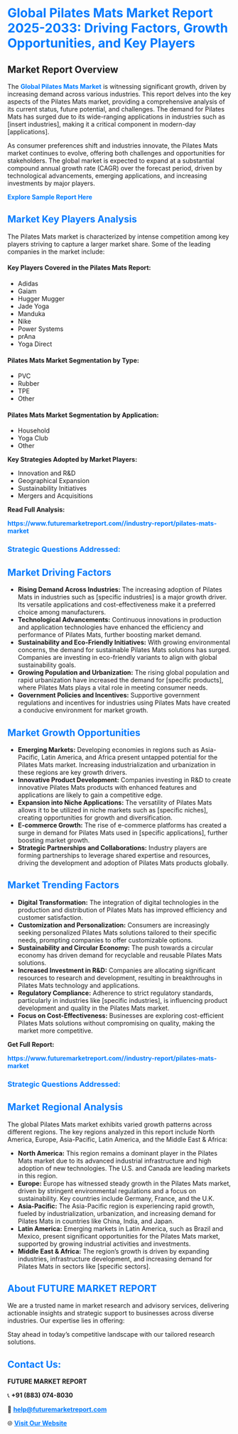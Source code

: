 <h1 style="color: #007BFF;">Global Pilates Mats Market Report 2025-2033: Driving Factors, Growth Opportunities, and Key Players</h1>

<section id="overview">
<h2>Market Report Overview</h2>
<p>The <a href="https://www.futuremarketreport.com//industry-report/pilates-mats-market" style="color: #007BFF; text-decoration: none;"><strong>Global Pilates Mats Market</strong></a> is witnessing significant growth, driven by increasing demand across various industries. This report delves into the key aspects of the Pilates Mats market, providing a comprehensive analysis of its current status, future potential, and challenges. The demand for Pilates Mats has surged due to its wide-ranging applications in industries such as [insert industries], making it a critical component in modern-day [applications].</p>
<p>As consumer preferences shift and industries innovate, the Pilates Mats market continues to evolve, offering both challenges and opportunities for stakeholders. The global market is expected to expand at a substantial compound annual growth rate (CAGR) over the forecast period, driven by technological advancements, emerging applications, and increasing investments by major players.</p>
</section>

<section id="overview">
<p><a href="https://www.futuremarketreport.com//request-sample/reportId=92070" style="color: #007BFF; text-decoration: none;"><strong>Explore Sample Report Here</strong></a></p>
</section>

<section id="key-players">
<h2 style="color: #007BFF;">Market Key Players Analysis</h2>
<p>The Pilates Mats market is characterized by intense competition among key players striving to capture a larger market share. Some of the leading companies in the market include:</p>
<h4>Key Players Covered in the Pilates Mats Report:</h4>
<ul><li>Adidas</li><li>Gaiam</li><li>Hugger Mugger</li><li>Jade Yoga</li><li>Manduka</li><li>Nike</li><li>Power Systems</li><li>prAna</li><li>Yoga Direct</li></ul>
<h4>Pilates Mats Market Segmentation by Type:</h4>
<ul><li>PVC</li><li>Rubber</li><li>TPE</li><li>Other</li></ul>

<h4>Pilates Mats Market Segmentation by Application:</h4>
<ul><li>Household</li><li>Yoga Club</li><li>Other</li></ul>
<p><strong>Key Strategies Adopted by Market Players:</strong></p>
<ul>
<li>Innovation and R&D</li>
<li>Geographical Expansion</li>
<li>Sustainability Initiatives</li>
<li>Mergers and Acquisitions</li>
</ul>
</section>

<section>
<p><strong>Read Full Analysis: </strong></p><a href="https://www.futuremarketreport.com//industry-report/pilates-mats-market" style="color: #007BFF; text-decoration: none;"><strong>https://www.futuremarketreport.com//industry-report/pilates-mats-market</strong></a>
<h3 style="color: #007BFF;">Strategic Questions Addressed:</h3>
</section>

<section id="driving-factors">
<h2 style="color: #007BFF;">Market Driving Factors</h2>
<ul>
<li><strong>Rising Demand Across Industries:</strong> The increasing adoption of Pilates Mats in industries such as [specific industries] is a major growth driver. Its versatile applications and cost-effectiveness make it a preferred choice among manufacturers.</li>
<li><strong>Technological Advancements:</strong> Continuous innovations in production and application technologies have enhanced the efficiency and performance of Pilates Mats, further boosting market demand.</li>
<li><strong>Sustainability and Eco-Friendly Initiatives:</strong> With growing environmental concerns, the demand for sustainable Pilates Mats solutions has surged. Companies are investing in eco-friendly variants to align with global sustainability goals.</li>
<li><strong>Growing Population and Urbanization:</strong> The rising global population and rapid urbanization have increased the demand for [specific products], where Pilates Mats plays a vital role in meeting consumer needs.</li>
<li><strong>Government Policies and Incentives:</strong> Supportive government regulations and incentives for industries using Pilates Mats have created a conducive environment for market growth.</li>
</ul>
</section>

<section id="growth-opportunities">
<h2 style="color: #007BFF;">Market Growth Opportunities</h2>
<ul>
<li><strong>Emerging Markets:</strong> Developing economies in regions such as Asia-Pacific, Latin America, and Africa present untapped potential for the Pilates Mats market. Increasing industrialization and urbanization in these regions are key growth drivers.</li>
<li><strong>Innovative Product Development:</strong> Companies investing in R&D to create innovative Pilates Mats products with enhanced features and applications are likely to gain a competitive edge.</li>
<li><strong>Expansion into Niche Applications:</strong> The versatility of Pilates Mats allows it to be utilized in niche markets such as [specific niches], creating opportunities for growth and diversification.</li>
<li><strong>E-commerce Growth:</strong> The rise of e-commerce platforms has created a surge in demand for Pilates Mats used in [specific applications], further boosting market growth.</li>
<li><strong>Strategic Partnerships and Collaborations:</strong> Industry players are forming partnerships to leverage shared expertise and resources, driving the development and adoption of Pilates Mats products globally.</li>
</ul>
</section>

<section id="trending-factors">
<h2 style="color: #007BFF;">Market Trending Factors</h2>
<ul>
<li><strong>Digital Transformation:</strong> The integration of digital technologies in the production and distribution of Pilates Mats has improved efficiency and customer satisfaction.</li>
<li><strong>Customization and Personalization:</strong> Consumers are increasingly seeking personalized Pilates Mats solutions tailored to their specific needs, prompting companies to offer customizable options.</li>
<li><strong>Sustainability and Circular Economy:</strong> The push towards a circular economy has driven demand for recyclable and reusable Pilates Mats solutions.</li>
<li><strong>Increased Investment in R&D:</strong> Companies are allocating significant resources to research and development, resulting in breakthroughs in Pilates Mats technology and applications.</li>
<li><strong>Regulatory Compliance:</strong> Adherence to strict regulatory standards, particularly in industries like [specific industries], is influencing product development and quality in the Pilates Mats market.</li>
<li><strong>Focus on Cost-Effectiveness:</strong> Businesses are exploring cost-efficient Pilates Mats solutions without compromising on quality, making the market more competitive.</li>
</ul>
</section>

<section>
<p><strong>Get Full Report: </strong></p><a href="https://www.futuremarketreport.com//industry-report/pilates-mats-market" style="color: #007BFF; text-decoration: none;"><strong>https://www.futuremarketreport.com//industry-report/pilates-mats-market</strong></a>
<h3 style="color: #007BFF;">Strategic Questions Addressed:</h3>
</section>


<section id="regional-analysis">
<h2 style="color: #007BFF;">Market Regional Analysis</h2>
<p>The global Pilates Mats market exhibits varied growth patterns across different regions. The key regions analyzed in this report include North America, Europe, Asia-Pacific, Latin America, and the Middle East & Africa:</p>
<ul>
<li><strong>North America:</strong> This region remains a dominant player in the Pilates Mats market due to its advanced industrial infrastructure and high adoption of new technologies. The U.S. and Canada are leading markets in this region.</li>
<li><strong>Europe:</strong> Europe has witnessed steady growth in the Pilates Mats market, driven by stringent environmental regulations and a focus on sustainability. Key countries include Germany, France, and the U.K.</li>
<li><strong>Asia-Pacific:</strong> The Asia-Pacific region is experiencing rapid growth, fueled by industrialization, urbanization, and increasing demand for Pilates Mats in countries like China, India, and Japan.</li>
<li><strong>Latin America:</strong> Emerging markets in Latin America, such as Brazil and Mexico, present significant opportunities for the Pilates Mats market, supported by growing industrial activities and investments.</li>
<li><strong>Middle East & Africa:</strong> The region’s growth is driven by expanding industries, infrastructure development, and increasing demand for Pilates Mats in sectors like [specific sectors].</li>
</ul>
</section>

<footer>
<h2 style="color: #007BFF;">About FUTURE MARKET REPORT</h2>
<p>We are a trusted name in market research and advisory services, delivering actionable insights and strategic support to businesses across diverse industries. Our expertise lies in offering:</p>

<p>Stay ahead in today’s competitive landscape with our tailored research solutions.</p>

<h2 style="color: #007BFF;">Contact Us:</h2>
<p><strong>FUTURE MARKET REPORT</strong></p>
<p>📞 <strong>+91 (883) 074-8030</strong></p>
<p>📧 <strong><a href="mailto:help@futuremarketreport.com" style="color: #007BFF;">help@futuremarketreport.com</a></strong></p>
<p>🌐 <strong><a href="https://www.futuremarketreport.com/" style="color: #007BFF;">Visit Our Website</a></strong></p>
</footer>